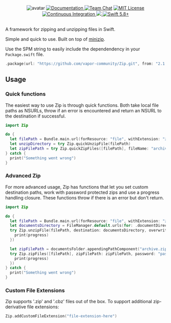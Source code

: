 <div align="center">
    <img src="https://cloud.githubusercontent.com/assets/889949/12374908/252373d0-bcac-11e5-8ece-6933aeae8222.png" max-height="200" alt="avatar" />
    <a href="https://swiftpackageindex.com/vapor-community/Zip/documentation">
        <img src="https://design.vapor.codes/images/readthedocs.svg" alt="Documentation">
    </a>
    <a href="https://discord.gg/vapor"><img src="https://design.vapor.codes/images/discordchat.svg" alt="Team Chat"></a>
    <a href="LICENSE"><img src="https://design.vapor.codes/images/mitlicense.svg" alt="MIT License"></a>
    <a href="https://github.com/vapor-community/Zip/actions/workflows/test.yml">
        <img src="https://img.shields.io/github/actions/workflow/status/vapor-community/Zip/test.yml?event=push&style=plastic&logo=github&label=tests&logoColor=%23ccc" alt="Continuous Integration">
    </a>
    <a href="https://codecov.io/github/vapor-community/Zip">
        <img src="https://img.shields.io/codecov/c/github/vapor-community/Zip?style=plastic&logo=codecov&label=codecov">
    </a>
    <a href="https://swift.org">
        <img src="https://design.vapor.codes/images/swift58up.svg" alt="Swift 5.8+">
    </a>
</div>
<br>

A framework for zipping and unzipping files in Swift.

Simple and quick to use.
Built on top of [minizip](https://github.com/nmoinvaz/minizip).

Use the SPM string to easily include the dependendency in your `Package.swift` file.

```swift
.package(url: "https://github.com/vapor-community/Zip.git", from: "2.1.3")
```

## Usage

### Quick functions

The easiest way to use Zip is through quick functions. Both take local file paths as NSURLs, throw if an error is encountered and return an NSURL to the destination if successful.

```swift
import Zip

do {
  let filePath = Bundle.main.url(forResource: "file", withExtension: "zip")!
  let unzipDirectory = try Zip.quickUnzipFile(filePath)
  let zipFilePath = try Zip.quickZipFiles([filePath], fileName: "archive")
} catch {
  print("Something went wrong")
}
```

### Advanced Zip

For more advanced usage, Zip has functions that let you set custom  destination paths, work with password protected zips and use a progress handling closure. These functions throw if there is an error but don't return.

```swift
import Zip

do {
  let filePath = Bundle.main.url(forResource: "file", withExtension: "zip")!
  let documentsDirectory = FileManager.default.urls(for: .documentDirectory, in: .userDomainMask)[0]
  try Zip.unzipFile(filePath, destination: documentsDirectory, overwrite: true,password: "password", progress: { (progress) -> () in
    print(progress)
  })

  let zipFilePath = documentsFolder.appendingPathComponent("archive.zip")
  try Zip.zipFiles([filePath], zipFilePath: zipFilePath, password: "password", progress: { (progress) -> () in
    print(progress)
  })
} catch {
  print("Something went wrong")
}
```

### Custom File Extensions

Zip supports '.zip' and '.cbz' files out of the box. To support additional zip-derivative file extensions:

```swift
Zip.addCustomFileExtension("file-extension-here")
```
